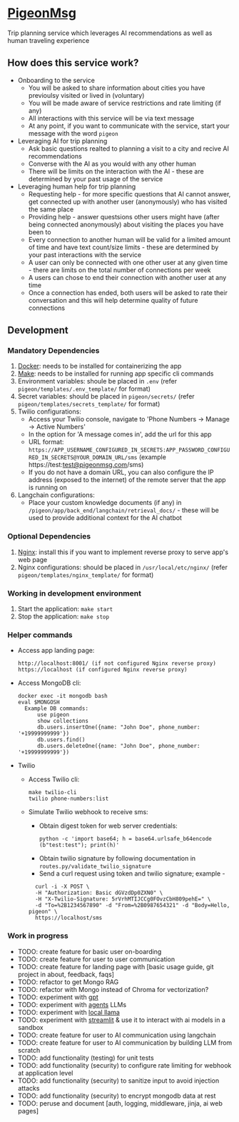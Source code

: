 # [PigeonMsg](http://pigeonmsg.com)
Trip planning service which leverages AI recommendations as well as human traveling experience

## How does this service work?
- Onboarding to the service
    - You will be asked to share information about cities you have previoulsy visited or lived in (voluntary)
    - You will be made aware of service restrictions and rate limiting (if any)
    - All interactions with this service will be via text message
    - At any point, if you want to communicate with the service, start your message with the word `pigeon`
- Leveraging AI for trip planning
    - Ask basic questions realted to planning a visit to a city and recive AI recommendations
    - Converse with the AI as you would with any other human
    - There will be limits on the interaction with the AI - these are determined by your past usage of the service
- Leveraging human help for trip planning
    - Requesting help - for more specific questions that AI cannot answer, get connected up with another user (anonymously) who has visited the same place
    - Providing help - answer questsions other users might have (after being connected anonymously) about visiting the places you have been to
    - Every connection to another human will be valid for a limited amount of time and have text count/size limits - these are determined by your past interactions with the service
    - A user can only be connected with one other user at any given time -  there are limits on the total number of connections per week
    - A users can chose to end their connection with another user at any time
    - Once a connection has ended, both users will be asked to rate their conversation and this will help determine quality of future connections


## Development

### Mandatory Dependencies
1. [Docker](https://www.docker.com/): needs to be installed for containerizing the app
2. [Make](https://www.gnu.org/software/make/): needs to be installed for running app specific cli commands
3. Environment variables: shoule be placed in `.env` (refer `pigeon/templates/.env_template/` for format)
4. Secret variables: should be placed in `pigeon/secrets/` (refer `pigeon/templates/secrets_template/` for format)
5. Twilio configurations:
    - Access your Twilio console, navigate to 'Phone Numbers -> Manage -> Active Numbers'
    - In the option for 'A message comes in', add the url for this app
    - URL format: `https://APP_USERNAME_CONFIGURED_IN_SECRETS:APP_PASSWORD_CONFIGURED_IN_SECRETS@YOUR_DOMAIN_URL/sms` (example https://test:test@pigeonmsg.com/sms)
    - If you do not have a domain URL, you can also configure the IP address (exposed to the internet) of the remote server that the app is running on
6. Langchain configurations:
    - Place your custom knowledge documents (if any) in `/pigeon/app/back_end/langchain/retrieval_docs/` - these will be used to provide additional context for the AI chatbot

### Optional Dependencies
1. [Nginx](https://nginx.org/en/download.html): install this if you want to implement reverse proxy to serve app's web page
2. Nginx configurations: should be placed in `/usr/local/etc/nginx/` (refer `pigeon/templates/nginx_template/` for format)

### Working in development environment
1. Start the application: `make start`
2. Stop the application: `make stop`

### Helper commands
- Access app landing page:
  ```
  http://localhost:8001/ (if not configured Nginx reverse proxy)
  https://localhost (if configured Nginx reverse proxy)
  ```

- Access MongoDB cli: 
  ```
  docker exec -it mongodb bash
  eval $MONGOSH
    Example DB commands:
        use pigeon
        show collections
        db.users.insertOne({name: "John Doe", phone_number: '+19999999999'})
        db.users.find()
        db.users.deleteOne({name: "John Doe", phone_number: '+19999999999'})
  ```

- Twilio
  - Access Twilio cli: 
    ```
    make twilio-cli
    twilio phone-numbers:list
    ```

  - Simulate Twilio webhook to receive sms:
    - Obtain digest token for web server credentials:
      ```
      python -c 'import base64; h = base64.urlsafe_b64encode (b"test:test"); print(h)'
      ```
    - Obtain twilio signature by following documentation in `routes.py/validate_twilio_signature`
    - Send a curl request using token and twilio signature; example -
    ```
      curl -i -X POST \
      -H "Authorization: Basic dGVzdDp0ZXN0" \
      -H "X-Twilio-Signature: 5rVrhMTIJCCg0FOvzCbH809pehE=" \
      -d "To=%2B1234567890" -d "From=%2B0987654321" -d "Body=Hello, pigeon" \
      https://localhost/sms
    ```

### Work in progress
- TODO: create feature for basic user on-boarding
- TODO: create feature for user to user communication
- TODO: create feature for landing page with [basic usage guide, git project in about, feedback, faqs]
- TODO: refactor to get Mongo RAG
- TODO: refactor with Mongo instead of Chroma for vectorization?
- TODO: experiment with [gpt](youtube.com/watch?v=kCc8FmEb1nY)
- TODO: experiment with [agents](https://twilio.com/blog/3-ways-query-data-langchain-agents-python) LLMs
- TODO: experiment with [local llama](github.com/ggerganov/llama.cpp)
- TODO: experiment with [streamlit](https://github.com/craigsdennis/llm-trip-saver) & use it to interact with ai models in a sandbox
- TODO: create feature for user to AI communication using langchain
- TODO: create feature for user to AI communication by building LLM from scratch
- TODO: add functionality (testing) for unit tests
- TODO: add functionality (security) to configure rate limiting for webhook at application level
- TODO: add functionality (security) to sanitize input to avoid injection attacks
- TODO: add functionality (security) to encrypt mongodb data at rest
- TODO: peruse and document [auth, logging, middleware, jinja, ai web pages]
